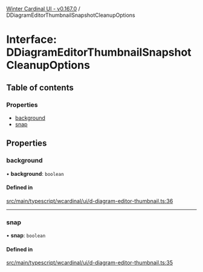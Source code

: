 [Winter Cardinal UI - v0.167.0](../index.md) / DDiagramEditorThumbnailSnapshotCleanupOptions

# Interface: DDiagramEditorThumbnailSnapshotCleanupOptions

## Table of contents

### Properties

- [background](DDiagramEditorThumbnailSnapshotCleanupOptions.md#background)
- [snap](DDiagramEditorThumbnailSnapshotCleanupOptions.md#snap)

## Properties

### background

• **background**: `boolean`

#### Defined in

[src/main/typescript/wcardinal/ui/d-diagram-editor-thumbnail.ts:36](https://github.com/winter-cardinal/winter-cardinal-ui/blob/v0.167.0/src/main/typescript/wcardinal/ui/d-diagram-editor-thumbnail.ts#L36)

___

### snap

• **snap**: `boolean`

#### Defined in

[src/main/typescript/wcardinal/ui/d-diagram-editor-thumbnail.ts:35](https://github.com/winter-cardinal/winter-cardinal-ui/blob/v0.167.0/src/main/typescript/wcardinal/ui/d-diagram-editor-thumbnail.ts#L35)

